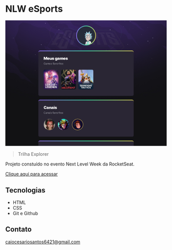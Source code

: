 # NLW eSports

![preview](./.github/preview.png)

> Trilha Explorer

Projeto constuído no evento Next Level Week da RocketSeat.

[Clique aqui para acessar](https://wiseckss.github.io/nlw/)

## Tecnologias

- HTML
- CSS
- Git e Github

## Contato

caiocesariosantos6421@gmail.com